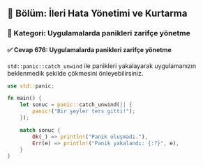 ## 📘 Bölüm: İleri Hata Yönetimi ve Kurtarma
### 🔹 Kategori: Uygulamalarda panikleri zarifçe yönetme
#### ✅ Cevap 676: Uygulamalarda panikleri zarifçe yönetme

`std::panic::catch_unwind` ile panikleri yakalayarak uygulamanızın beklenmedik şekilde çökmesini önleyebilirsiniz.

```rust
use std::panic;

fn main() {
    let sonuc = panic::catch_unwind(|| {
        panic!("Bir şeyler ters gitti!");
    });

    match sonuc {
        Ok(_) => println!("Panik oluşmadı."),
        Err(e) => println!("Panik yakalandı: {:?}", e),
    }
}
```
